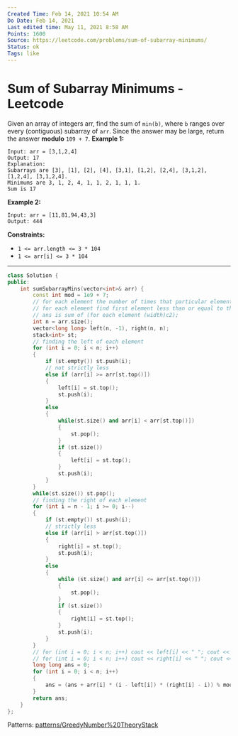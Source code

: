 ```yaml
---
Created Time: Feb 14, 2021 10:54 AM
Do Date: Feb 14, 2021
Last edited time: May 11, 2021 8:58 AM
Points: 1600
Source: https://leetcode.com/problems/sum-of-subarray-minimums/
Status: ok
Tags: like
---
```


# Sum of Subarray Minimums - Leetcode

Given an array of integers arr, find the sum of `min(b)`, where `b` ranges over every (contiguous) subarray of `arr`. Since the answer may be large, return the answer **modulo** `109 + 7`.
**Example 1:**
```
Input: arr = [3,1,2,4]
Output: 17
Explanation: 
Subarrays are [3], [1], [2], [4], [3,1], [1,2], [2,4], [3,1,2], [1,2,4], [3,1,2,4]. 
Minimums are 3, 1, 2, 4, 1, 1, 2, 1, 1, 1.
Sum is 17
```
**Example 2:**
```
Input: arr = [11,81,94,43,3]
Output: 444
```
**Constraints:**
- `1 <= arr.length <= 3 * 104`
- `1 <= arr[i] <= 3 * 104`
---
```cpp
class Solution {
public:
    int sumSubarrayMins(vector<int>& arr) {
        const int mod = 1e9 + 7; 
        // for each element the number of times that particular element acts as the minimum of the subarray. 
        // for each element find first element less than or equal to the current element to both left and right
        // ans is sum of (for each element (width)c2);
        int n = arr.size(); 
        vector<long long> left(n, -1), right(n, n); 
        stack<int> st; 
        // finding the left of each element
        for (int i = 0; i < n; i++)
        {
            if (st.empty()) st.push(i); 
            // not strictly less
            else if (arr[i] >= arr[st.top()])
            {
                left[i] = st.top(); 
                st.push(i); 
            }
            else
            {
                while(st.size() and arr[i] < arr[st.top()])
                {
                    st.pop(); 
                }
                if (st.size())
                {
                    left[i] = st.top(); 
                }
                st.push(i); 
            }
        }
        while(st.size()) st.pop(); 
        // finding the right of each element
        for (int i = n - 1; i >= 0; i--)
        {
            if (st.empty()) st.push(i);
            // strictly less
            else if (arr[i] > arr[st.top()])
            {
                right[i] = st.top(); 
                st.push(i); 
            }
            else
            {
                while (st.size() and arr[i] <= arr[st.top()])
                {
                    st.pop(); 
                }
                if (st.size())
                {
                    right[i] = st.top(); 
                }
                st.push(i); 
            }
        }
        // for (int i = 0; i < n; i++) cout << left[i] << " "; cout << endl;
        // for (int i = 0; i < n; i++) cout << right[i] << " "; cout << endl;
        long long ans = 0; 
        for (int i = 0; i < n; i++)
        {
            ans = (ans + arr[i] * (i - left[i]) * (right[i] - i)) % mod; 
        }
        return ans; 
    }
};
```
Patterns: [patterns/Greedy](patterns/Greedy.md)[Number%20Theory](Number%20Theory.md)[Stack](Stack.md)